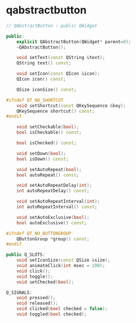 <!-- qabstractbutton.md --- 
;; 
;; Description: 
;; Author: Hongyi Wu(吴鸿毅)
;; Email: wuhongyi@qq.com 
;; Created: 三 12月 13 21:14:21 2017 (+0800)
;; Last-Updated: 三 12月 13 21:16:08 2017 (+0800)
;;           By: Hongyi Wu(吴鸿毅)
;;     Update #: 1
;; URL: http://wuhongyi.cn -->

# qabstractbutton


```cpp
// QAbstractButton : public QWidget

public:
    explicit QAbstractButton(QWidget* parent=0);
    ~QAbstractButton();

    void setText(const QString &text);
    QString text() const;

    void setIcon(const QIcon &icon);
    QIcon icon() const;

    QSize iconSize() const;

#ifndef QT_NO_SHORTCUT
    void setShortcut(const QKeySequence &key);
    QKeySequence shortcut() const;
#endif

    void setCheckable(bool);
    bool isCheckable() const;

    bool isChecked() const;

    void setDown(bool);
    bool isDown() const;

    void setAutoRepeat(bool);
    bool autoRepeat() const;

    void setAutoRepeatDelay(int);
    int autoRepeatDelay() const;

    void setAutoRepeatInterval(int);
    int autoRepeatInterval() const;

    void setAutoExclusive(bool);
    bool autoExclusive() const;

#ifndef QT_NO_BUTTONGROUP
    QButtonGroup *group() const;
#endif

public Q_SLOTS:
    void setIconSize(const QSize &size);
    void animateClick(int msec = 100);
    void click();
    void toggle();
    void setChecked(bool);

Q_SIGNALS:
    void pressed();
    void released();
    void clicked(bool checked = false);
    void toggled(bool checked);
```

<!-- qabstractbutton.md ends here -->

